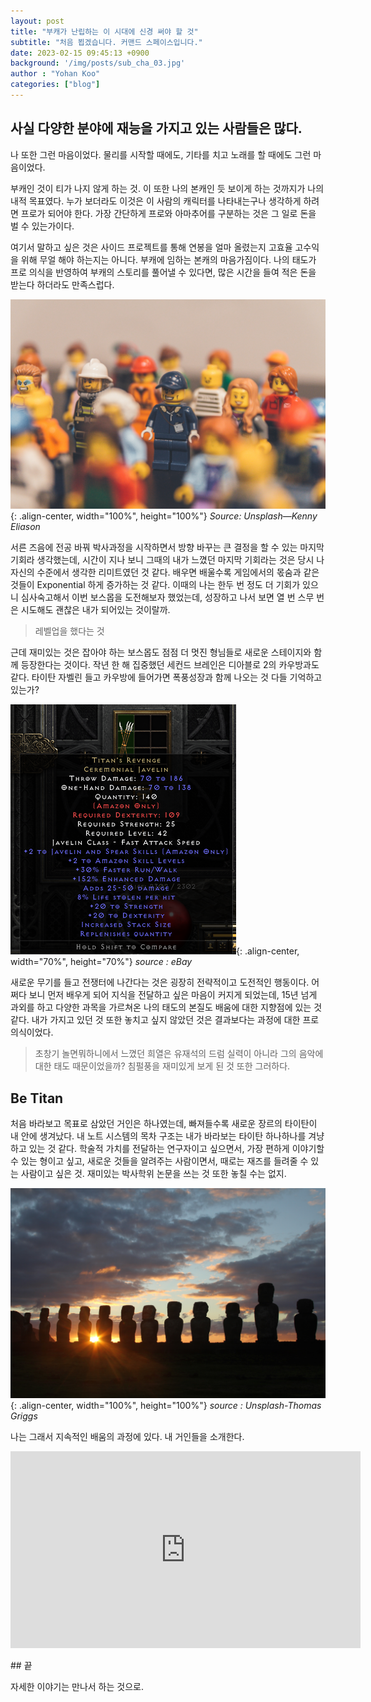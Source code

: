 ```yaml
---
layout: post
title: "부캐가 난립하는 이 시대에 신경 써야 할 것"
subtitle: "처음 뵙겠습니다. 커맨드 스페이스입니다."
date: 2023-02-15 09:45:13 +0900
background: '/img/posts/sub_cha_03.jpg'
author : "Yohan Koo"
categories: ["blog"]
---
```

## 사실 다양한 분야에 재능을 가지고 있는 사람들은 많다.
나 또한 그런 마음이었다. 물리를 시작할 때에도, 기타를 치고 노래를 할 때에도 그런 마음이었다.

부캐인 것이 티가 나지 않게 하는 것. 이 또한 나의 본캐인 듯 보이게 하는 것까지가 나의 내적 목표였다. 누가 보더라도 이것은 이 사람의 캐릭터를 나타내는구나 생각하게 하려면 프로가 되어야 한다. 가장 간단하게 프로와 아마추어를 구분하는 것은 그 일로 돈을 벌 수 있는가이다.

여기서 말하고 싶은 것은 사이드 프로젝트를 통해 연봉을 얼마 올렸는지 고효율 고수익을 위해 무얼 해야 하는지는 아니다. 부캐에 임하는 본캐의 마음가짐이다. 나의 태도가 프로 의식을 반영하여 부캐의 스토리를 풀어낼 수 있다면, 많은 시간을 들여 적은 돈을 받는다 하더라도 만족스럽다.

![logo](/img/posts/sub_cha_01.jpg){: .align-center, width="100%", height="100%"}  *Source: Unsplash—Kenny Eliason*

서른 즈음에 전공 바꿔 박사과정을 시작하면서 방향 바꾸는 큰 결정을 할 수 있는 마지막 기회라 생각했는데, 시간이 지나 보니 그때의 내가 느꼈던 마지막 기회라는 것은 당시 나 자신의 수준에서 생각한 리미트였던 것 같다. 배우면 배울수록 게임에서의 몫숨과 같은 것들이 Exponential 하게 증가하는 것 같다. 이때의 나는 한두 번 정도 더 기회가 있으니 심사숙고해서 이번 보스몹을 도전해보자 했었는데, 성장하고 나서 보면 열 번 스무 번은 시도해도 괜찮은 내가 되어있는 것이랄까.

> 레벨업을 했다는 것

근데 재미있는 것은 잡아야 하는 보스몹도 점점 더 멋진 형님들로 새로운 스테이지와 함께 등장한다는 것이다. 작년 한 해 집중했던 세컨드 브레인은 디아블로 2의 카우방과도 같다. 타이탄 자벨린 들고 카우방에 들어가면 폭풍성장과 함께 나오는 것 다들 기억하고 있는가?

![logo](/img/posts/sub_cha_02.png){: .align-center, width="70%", height="70%"}
*source : eBay*


새로운 무기를 들고 전쟁터에 나간다는 것은 굉장히 전략적이고 도전적인 행동이다. 어쩌다 보니 먼저 배우게 되어 지식을 전달하고 싶은 마음이 커지게 되었는데, 15년 넘게 과외를 하고 다양한 과목을 가르쳐온 나의 태도의 본질도 배움에 대한 지향점에 있는 것 같다. 내가 가지고 있던 것 또한 놓치고 싶지 않았던 것은 결과보다는 과정에 대한 프로의식이었다.

>초창기 놀면뭐하니에서 느꼈던 희열은 유재석의 드럼 실력이 아니라 그의 음악에 대한 태도 때문이었을까? 침펄풍을 재미있게 보게 된 것 또한 그러하다.


## Be Titan

처음 바라보고 목표로 삼았던 거인은 하나였는데, 빠져들수록 새로운 장르의 타이탄이 내 안에 생겨났다. 내 노트 시스템의 목차 구조는 내가 바라보는 타이탄 하나하나를 겨냥하고 있는 것 같다. 학술적 가치를 전달하는 연구자이고 싶으면서, 가장 편하게 이야기할 수 있는 형이고 싶고, 새로운 것들을 알려주는 사람이면서, 때로는 재즈를 들려줄 수 있는 사람이고 싶은 것. 재미있는 박사학위 논문을 쓰는 것 또한 놓칠 수는 없지.

![logo](/img/posts/sub_cha_03.jpg){: .align-center, width="100%", height="100%"}
*source : Unsplash-Thomas Griggs*

나는 그래서 지속적인 배움의 과정에 있다. 내 거인들을 소개한다.
<p align="middle">
<iframe width="560" height="315" src="https://www.youtube.com/embed/qJW0wSiag9s" frameborder="0" allow="autoplay; encrypted-media" allowfullscreen></iframe>
</p>
## 끝

자세한 이야기는 만나서 하는 것으로.